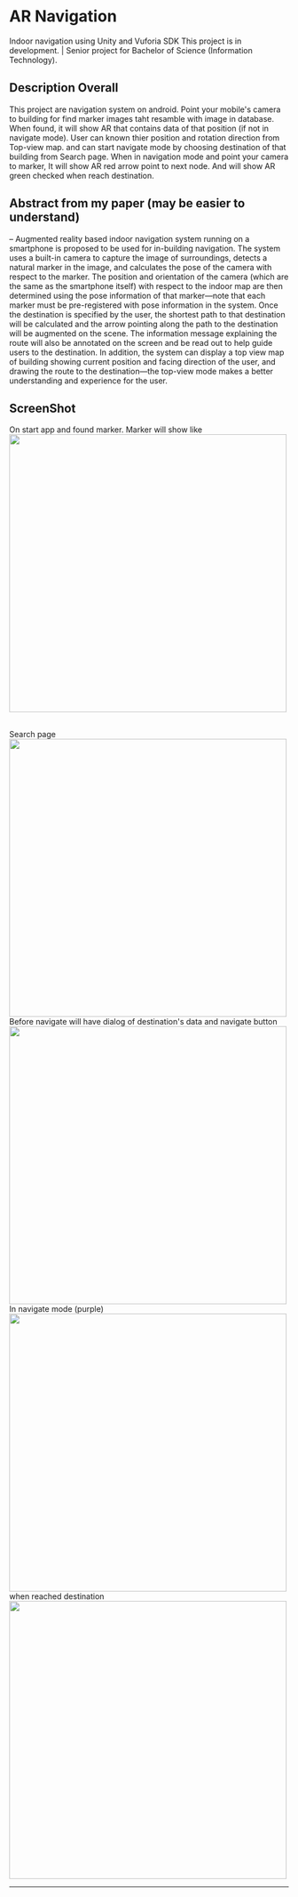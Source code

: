 
# AR Navigation
Indoor navigation using Unity and Vuforia SDK
This project is in development. | Senior project for Bachelor of Science (Information Technology).
<br>
## Description Overall
This project are navigation system on android. Point your mobile's camera to building for find marker images taht resamble with image in database. When found, it will show AR that contains data of that position (if not in navigate mode).
User can known thier position and rotation direction from Top-view map. and can start navigate mode by choosing destination of that building from Search page. When in navigation mode and point your camera to marker, It will show AR red arrow point to next node. And will show AR green checked when reach destination.

## Abstract from my paper (may be easier to understand)
– Augmented reality based indoor navigation system running on a smartphone is proposed to be used for in-building navigation. The system uses a built-in camera to capture the image of surroundings, detects a natural marker in the image, and calculates the pose of the camera with respect to the marker. The position and orientation of the camera (which are the same as the smartphone itself) with respect to the indoor map are then determined using the pose information of that marker—note that each marker must be pre-registered with pose information in the system. Once the destination is specified by the user, the shortest path to that destination will be calculated and the arrow pointing along the path to the destination will be augmented on the scene. The information message explaining the route will also be annotated on the screen and be read out to help guide users to the destination. In addition, the system can display a top view map of building showing current position and facing direction of the user, and drawing the route to the destination—the top-view mode makes a better understanding and experience for the user. 

## ScreenShot
On start app and found marker. Marker will show like <br>
<img src="images/pic1.png" width = "500">

<br>
Search page  <br>
<img src="images/pic2.png" width = "500">
Before navigate will have dialog of destination's data and navigate button <br>
<img src="images/pic3.png" width = "500">

<br>
In navigate mode (purple) <br>
<img src="images/pic4.png" width = "500">

<br>
when reached destination <br>
<img src="images/pic5.png" width = "500">

<br>



------------------------------------------
